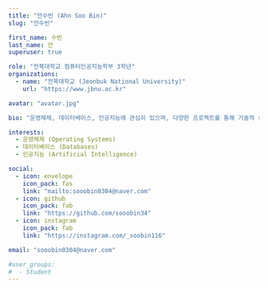 ```yaml
---
title: "안수빈 (Ahn Soo Bin)"
slug: "안수빈"

first_name: 수빈
last_name: 안
superuser: true

role: "전북대학교 컴퓨터인공지능학부 3학년"
organizations:
  - name: "전북대학교 (Jeonbuk National University)"
    url: "https://www.jbnu.ac.kr"

avatar: "avatar.jpg"

bio: "운영체제, 데이터베이스, 인공지능에 관심이 있으며, 다양한 프로젝트를 통해 기술적 성장을 이루고 있습니다."

interests:
  - 운영체제 (Operating Systems)
  - 데이터베이스 (Databases)
  - 인공지능 (Artificial Intelligence)

social:
  - icon: envelope
    icon_pack: fas
    link: "mailto:sooobin0304@naver.com"
  - icon: github
    icon_pack: fab
    link: "https://github.com/sooobin34"
  - icon: instagram
    icon_pack: fab
    link: "https://instagram.com/_soobin116"

email: "sooobin0304@naver.com"

#user_groups:
#  - Student
---
```

